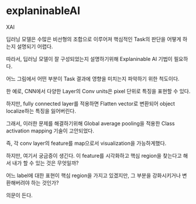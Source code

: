 # explaninableAI
XAI

딥러닝 모델은 수많은 비선형의 조합으로 이루어져 핵심적인 Task의 판단을 어떻게 하는지 설명되기 어렵다.

따라서, 딥러닝 모델이 잘 구성되었는지 설명하기위해 Explaninable AI 기법이 필요하다.

어느 그림에서 어떤 부분이 Task 결과에 영향을 미치는지 파악하기 위한 척도이다.

한 예로, CNN에서 다양한 Layer의 Conv units은 pixel 단위로 특징을 표현할 수 있다. 

하지만, fully connected layer를 적용하면 Flatten vector로 변환되어 object localize하는 특징을 잃어버린다. 

그래서, 이러한 문제를 해결하기위해 Global average pooling을 적용한 Class activation mapping 기술이 고안되었다.

즉, 각 conv layer의 feature를 map으로서 visualization을 가능하게했다.

하지만, 여기서 궁금증이 생긴다. 이 feature를 시각화하고 핵심 region을 찾는다고 해서 내가 할 수 있는 것은 무엇일까?

어느 label에 대한 표현이 핵심 region을 가지고 있겠지만, 그 부분을 강화시키거나 변환해버려야 하는 것인가?

의문이 든다.
